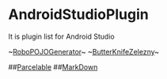 # AndroidStudioPlugin
It is plugin list for Android Studio

~[RoboPOJOGenerator](https://github.com/robohorse/RoboPOJOGenerator)~
~[ButterKnifeZelezny](https://github.com/avast/android-butterknife-zelezny)~

##[Parcelable](https://plugins.jetbrains.com/plugin/7332-android-parcelable-code-generator/)
##[MarkDown](https://plugins.jetbrains.com/plugin/7793-markdown)
